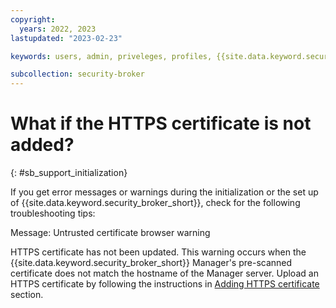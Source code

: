 ```yaml
---
copyright:
  years: 2022, 2023
lastupdated: "2023-02-23"

keywords: users, admin, priveleges, profiles, {{site.data.keyword.security_broker_short}} Manager, SMTP

subcollection: security-broker
---
```


# What if the HTTPS certificate is not added?
{: #sb_support_initialization}

If you get error messages or warnings during the initialization or the set up of {{site.data.keyword.security_broker_short}}, check for the following troubleshooting tips:

Message: Untrusted certificate browser warning

HTTPS certificate has not been updated. This warning occurs when the {{site.data.keyword.security_broker_short}} Manager's pre-scanned certificate does not match the hostname of the
Manager server. Upload an HTTPS certificate by following the instructions in [Adding HTTPS certificate](/docs/security-broker?topic=security-broker-sb_add_https) section.


